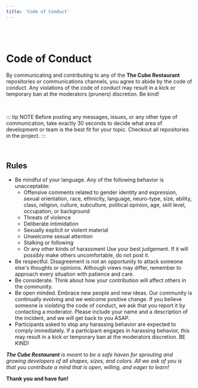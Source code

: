 ```yaml
---
title: 'Code of Conduct'
---
```

<br><br>

# Code of Conduct
By communicating and contributing to any of the **The Cube Restaurant** repositories or communications channels, you agree to abide by the code of conduct. Any violations of the code of conduct may result in a kick or temporary ban at the moderators (pruners) discretion. Be kind!

<br>

::: tip NOTE
Before posting any messages, issues, or any other type of communication, take exactly 30 seconds to decide what area of development or team is the best fit for your topic. Checkout all repositories in the project.
:::

<br>

## Rules

* Be mindful of your language. Any of the following behavior is unacceptable:
  * Offensive comments related to gender identity and expression, sexual orientation, race, ethnicity, language, neuro-type, size, ability, class, religion, culture, subculture, political opinion, age, skill level, occupation, or background
  * Threats of violence
  * Deliberate intimidation
  * Sexually explicit or violent material
  * Unwelcome sexual attention
  * Stalking or following
  * Or any other kinds of harassment Use your best judgement. If it will possibly make others uncomfortable, do not post it.
* Be respectful. Disagreement is not an opportunity to attack someone else's thoughts or opinions. Although views may differ, remember to approach every situation with patience and care.
* Be considerate. Think about how your contribution will affect others in the community.
* Be open minded. Embrace new people and new ideas. Our community is continually evolving and we welcome positive change. If you believe someone is violating the code of conduct, we ask that you report it by contacting a moderator. Please include your name and a description of the incident, and we will get back to you ASAP.
* Participants asked to stop any harassing behavior are expected to comply immediately. If a participant engages in harassing behavior, this may result in a kick or temporary ban at the moderators discretion. BE KIND!

***The Cube Restaurant** is meant to be a safe haven for sprouting and growing developers of all shapes, sizes, and colors. All we ask of you is that you contribute a mind that is open, willing, and eager to learn!*

**Thank you and have fun!**
